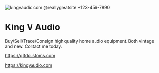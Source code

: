 ![kingvaudio com @reallygreatsite +123-456-7890](https://user-images.githubusercontent.com/23506499/154706779-a743c1d2-04fd-4b8a-a5c2-ac69f8b9d82b.png)
# King V Audio
 
Buy/Sell/Trade/Consign high quality home audio equipment. Both vintage and new. Contact me today.

https://g3dcustoms.com

https://kingvaudio.com

<!-- Embedding a more complex search -->
<div data-reverb-embed-listings
     data-reverb-currency="USD"
     data-reverb-search-query="vintage"
     data-reverb-search-product-type="electric-guitars"
     data-reverb-search-price-max="500"
     data-reverb-search-price-min="100"
     data-reverb-search-year-max="1979"
     data-reverb-search-year-min="1970"
     data-reverb-search-make="fender"
     data-reverb-search-model="stratocaster"
     data-reverb-search-per-page="3"></div>

<!-- Embedding your own shop's listings-->
<div data-reverb-embed-listings
     data-reverb-search-shop="[your shop slug]"
     data-reverb-search-per-page="10"
     data-reverb-currency="USD"></div>

<!-- Embedding handpicked collection (Deals & Steals) -->
<div data-reverb-embed-handpicked
     data-reverb-collection-name="deals"
     data-reverb-search-per-page="10"
     data-reverb-currency="USD"></div>

<!-- Embedding Comparison Shopping Page -->
<div data-reverb-comparison-shopping-page-slug="[Comparison Shopping Page slug]",
     data-reverb-gs-partner="[your GrowSumo/PartnerStack id]"
     data-reverb-orientation="[enter either horizontal or vertical",
     data-reverb-gs-partner="test_partner"></div>
